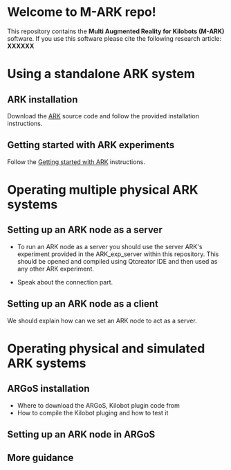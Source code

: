 # Welcome to M-ARK repo!

This repository contains the **Multi Augmented Reality for Kilobots (M-ARK)** software. If you use this software please cite the following research article:
**XXXXXX** 

# Using a standalone ARK system 
## ARK installation
Download the [ARK](https://github.com/DiODeProject/KilobotArena) source code and follow the provided installation instructions.

## Getting started with ARK experiments 
Follow the [Getting started with ARK](https://diode.group.shef.ac.uk/kilobots/index.php/Getting_started_on_ARK) instructions.

# Operating multiple physical ARK systems

## Setting up an ARK node as a server

- To run an ARK node as a server you should use the server ARK's experiment provided in the ARK_exp_server within this repository. This should be opened and compiled using Qtcreator IDE and then used as any other ARK experiment.

- Speak about the connection part.
  
## Setting up an ARK node as a client

We should explain how can we set an ARK node to act as a server.

# Operating physical and simulated ARK systems

## ARGoS installation
- Where to download the ARGoS, Kilobot plugin code from
- How to compile the Kilobot pluging and how to test it

## Setting up an ARK node in ARGoS

## More guidance

